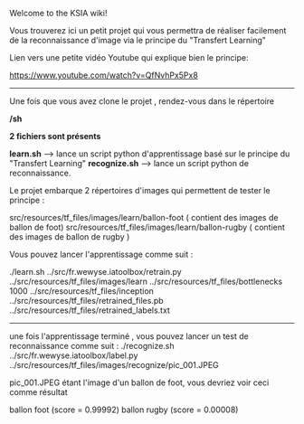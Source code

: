 Welcome to the KSIA wiki!

Vous trouverez ici un petit projet qui vous permettra de réaliser facilement de la reconnaissance
d'image via le principe du "Transfert Learning"

Lien vers une petite vidéo Youtube qui explique bien le principe:

https://www.youtube.com/watch?v=QfNvhPx5Px8


***


Une fois que vous avez clone le projet , rendez-vous dans le répertoire

**/sh**

**2 fichiers sont présents**

**learn.sh**      --> lance un script python d'apprentissage basé sur le principe du "Transfert Learning"
**recognize.sh** --> lance un script python de reconnaissance.

Le projet embarque 2 répertoires d'images qui permettent de tester le principe : 

src/resources/tf_files/images/learn/ballon-foot ( contient des images de ballon de foot) src/resources/tf_files/images/learn/ballon-rugby ( contient des images de ballon de rugby )

Vous pouvez lancer l'apprentissage comme suit : 

./learn.sh ../src/fr.wewyse.iatoolbox/retrain.py ../src/resources/tf_files/images/learn ../src/resources/tf_files/bottlenecks 1000 ../src/resources/tf_files/inception ../src/resources/tf_files/retrained_files.pb ../src/resources/tf_files/retrained_labels.txt
***


une fois l'apprentissage terminé , vous pouvez lancer un test de reconnaissance comme suit : 
./recognize.sh ../src/fr.wewyse.iatoolbox/label.py ../src/resources/tf_files/images/recognize/pic_001.JPEG

pic_001.JPEG étant l'image d'un ballon de foot, vous devriez voir ceci comme résultat

ballon foot (score = 0.99992)
ballon rugby (score = 0.00008)

